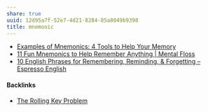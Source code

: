 ```yaml
---
share: true
uuid: 12d95a7f-52e7-4d21-8284-85a8049b9398
title: mnemonic
---
```

* [Examples of Mnemonics: 4 Tools to Help Your Memory](https://examples.yourdictionary.com/examples-of-mnemonics.html)
* [11 Fun Mnemonics to Help Remember Anything | Mental Floss](https://www.mentalfloss.com/article/72699/11-fun-mnemonics-help-remember-anything)
* [10 English Phrases for Remembering, Reminding, & Forgetting – Espresso English](https://www.espressoenglish.net/10-english-phrases-for-remembering-reminding-forgetting/)

#### Backlinks

* [The Rolling Key Problem](/868156ef-05b5-4cb5-aaa5-49642c7937b9)